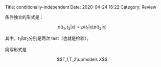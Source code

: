 Title: conditionally-independent
Date: 2020-04-24 16:22
Category: Review



<!-- write your content here. -->

条件独立的形式是：

$$ p(t_1,t_2|x) = p(t_1|x)p(t_2|x) $$

其中，$t_1$和$t_2$分别是两次 test（也就是检验）。

简写形式是

$$T_1,T_2\upmodels X$$